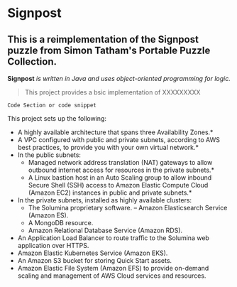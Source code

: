 # Signpost
## This is a reimplementation of the Signpost puzzle from Simon Tatham's Portable Puzzle Collection.

**Signpost** *is written in Java and uses object-oriented programming for logic.*



>This project provides a bsic implementation of XXXXXXXXX


`Code Section or code snippet `

This project sets up the following:
- A highly available architecture that spans three Availability Zones.*
- A VPC configured with public and private subnets, according to AWS best practices, to provide you with your own virtual network.*
- In the public subnets:
  - Managed network address translation (NAT) gateways to allow outbound internet access for resources in the private subnets.*
  - A Linux bastion host in an Auto Scaling group to allow inbound Secure Shell (SSH) access to Amazon Elastic Compute Cloud (Amazon EC2) instances in public and private subnets.*
- In the private subnets, installed as highly available clusters:
  - The Solumina proprietary software.
  –	Amazon Elasticsearch Service (Amazon ES).
  - A MongoDB resource.
  - Amazon Relational Database Service (Amazon RDS).
- An Application Load Balancer to route traffic to the Solumina web application over HTTPS.
- Amazon Elastic Kubernetes Service (Amazon EKS).
- An Amazon S3 bucket for storing Quick Start assets.
- Amazon Elastic File System (Amazon EFS) to provide on-demand scaling and management of AWS Cloud services and resources.
